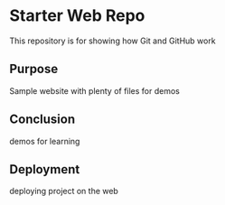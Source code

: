 # Starter Web Repo

This repository is for showing how Git and GitHub work

## Purpose

Sample website with plenty of files for demos

## Conclusion

demos for learning

## Deployment

deploying project on the web
